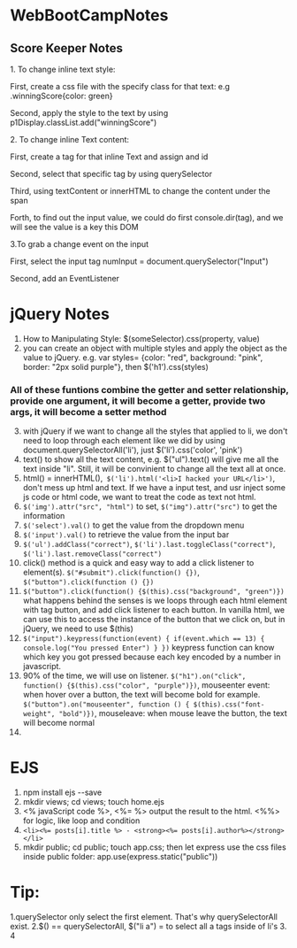 # WebBootCampNotes
<h2>Score Keeper Notes</h2>
1. To change inline text style:<return>
<p>First, create a css file with the specify class for that text: e.g .winningScore{color: green}</p>
<p>Second, apply the style to the text by using p1Display.classList.add("winningScore")<return></p>
2. To change inline Text content:<return>
<p>First, create a <span> tag for that inline Text and assign and id</p>
<p>Second, select that specific <span> tag by using querySelector</p>
<p>Third, using textContent or innerHTML to change the content under the span</p>
<p>Forth, to find out the input value, we could do first console.dir(tag), and we will see the value is a key this DOM</p>
3.To grab a change event on the input <return>
<p>First, select the input tag numInput = document.querySelector("Input")</p>
<p>Second, add an EventListener</p>

# jQuery Notes
1. How to Manipulating Style: $(someSelector).css(property, value)
2. you can create an object with multiple styles and apply the object as the value to jQuery. e.g. 
var styles= {color: "red", background: "pink", border: "2px solid purple"}, then
$('h1').css(styles)
### All of these funtions combine the getter and setter relationship, provide one argument, it will become a getter, provide two args, it will become a setter method
3. with jQuery if we want to change all the styles that applied to li, we don't need to loop through each element 
like we did by using document.querySelectorAll('li'), just $('li').css('color', 'pink')
4. text() to show all the text content, e.g. $("ul").text() will give me all the text inside "li". Still, it will be convinient to change all the text all at once.
5. html() = innerHTML(),` $('li').html('<li>I hacked your URL</li>')`, don't mess up html and text. If we have a input test, and usr inject some js code or html code, we want to treat the code as text not html.
6. `$('img').attr("src", "html")` to set, `$("img").attr("src")` to get the information
7. `$('select').val()` to get the value from the dropdown menu
8. `$('input').val()` to retrieve the value from the input bar
9. `$('ul').addClass("correct")`, `$('li').last.toggleClass("correct")`, `$('li').last.removeClass("correct")`
10. click() method is a quick and easy way to add a click listener to element(s). `$("#submit").click(function() {})`, `$("button").click(function () {})`
11. `$("button").click(function() {$(this).css("background", "green")})` what happens behind the senses is we loops through each html element with tag button, and add click listener to each button. In vanilla html, we can use this to access the instance of the button that we click on, but in jQuery, we need to use $(this)
12. `$("input").keypress(function(event) {
	if(event.which == 13) {
	console.log("You pressed Enter")
}
})` keypress function can know which key you got pressed because each key encoded by a number in javascript.
13. 90% of the time, we will use on listener. `$("h1").on("click", function() {$(this).css("color", "purple")})`, mouseenter event: when hover over a button, the text will become bold for example. `$("button").on("mouseenter", function () { $(this).css("font-weight", "bold")})`, mouseleave: when mouse leave the button, the text will become normal
14. 

# EJS
1. npm install ejs --save
2. mkdir views; cd views; touch home.ejs
3. <% javaScript code %>, <%= %> output the result to the html. <%%> for logic, like loop and condition
4. `<li><%= posts[i].title %> - <strong><%= posts[i].author%></strong></li>`
5. mkdir public; cd public; touch app.css; then let express use the css files inside public folder: app.use(express.static("public"))

# Tip:
1.querySelector only select the first element. That's why querySelectorAll exist.
2.$() == querySelectorAll, $("li a") = to select all a tags inside of li's
3.
4
